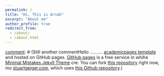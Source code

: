 ```yaml
---
permalink: /
title: "Hi, This is Arnab"
excerpt: "About me"
author_profile: true
redirect_from: 
  - /about/
  - /about.html
---
```


[comment]: # (Still another comment)

[comment]: # (Still another commentHello .......... [academicpages template](https://github.com/academicpages/academicpages.github.io) and hosted on GitHub pages. [GitHub pages](https://pages.github.com) is a free service in whihe [Minimal Mistakes Jekyll Theme](https://mmistakes.github.io/minimal-mistakes/) cre. You can fork [this repository](https://github.com/academicpages/academicpages.github.io) right now, mo [stuartgeiger.com](http://stuartgeiger.com), which uses [this Github repository](https://github.com/staeiou/staeiou.github.io).)
